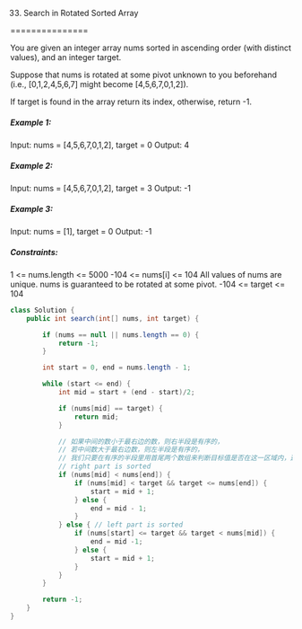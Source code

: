 33. Search in Rotated Sorted Array

===============

You are given an integer array nums sorted in ascending order (with distinct values), and an integer target.

Suppose that nums is rotated at some pivot unknown to you beforehand (i.e., [0,1,2,4,5,6,7] might become [4,5,6,7,0,1,2]).

If target is found in the array return its index, otherwise, return -1.

##### Example 1:

Input: nums = [4,5,6,7,0,1,2], target = 0
Output: 4

##### Example 2:

Input: nums = [4,5,6,7,0,1,2], target = 3
Output: -1

##### Example 3:

Input: nums = [1], target = 0
Output: -1

##### Constraints:

1 <= nums.length <= 5000
-104 <= nums[i] <= 104
All values of nums are unique.
nums is guaranteed to be rotated at some pivot.
-104 <= target <= 104

```java
class Solution {
    public int search(int[] nums, int target) {

        if (nums == null || nums.length == 0) {
            return -1;
        }

        int start = 0, end = nums.length - 1;

        while (start <= end) {
            int mid = start + (end - start)/2;

            if (nums[mid] == target) {
                return mid;
            }

            // 如果中间的数小于最右边的数，则右半段是有序的，
            // 若中间数大于最右边数，则左半段是有序的，
            // 我们只要在有序的半段里用首尾两个数组来判断目标值是否在这一区域内，这样就可以确定保留哪半边
            // right part is sorted
            if (nums[mid] < nums[end]) {
                if (nums[mid] < target && target <= nums[end]) {
                    start = mid + 1;
                } else {
                    end = mid - 1;
                }
            } else { // left part is sorted
                if (nums[start] <= target && target < nums[mid]) {
                    end = mid -1;
                } else {
                    start = mid + 1;
                }
            }
        }

        return -1;
    }
}
```

